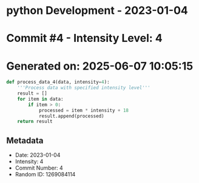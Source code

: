 ﻿# python Development - 2023-01-04
# Commit #4 - Intensity Level: 4
# Generated on: 2025-06-07 10:05:15
```python
def process_data_4(data, intensity=4):
    '''Process data with specified intensity level'''
    result = []
    for item in data:
        if item > 0:
            processed = item * intensity + 18
            result.append(processed)
    return result
```
## Metadata
- Date: 2023-01-04
- Intensity: 4
- Commit Number: 4
- Random ID: 1269084114
